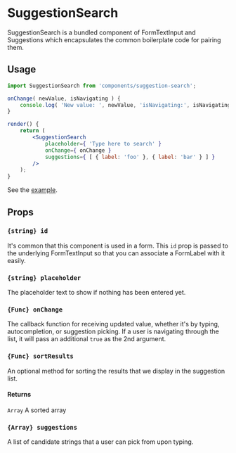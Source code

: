 # SuggestionSearch

SuggestionSearch is a bundled component of FormTextInput and Suggestions which encapsulates the common boilerplate code for pairing them.

## Usage

```jsx
import SuggestionSearch from 'components/suggestion-search';

onChange( newValue, isNavigating ) {
	console.log( 'New value: ', newValue, 'isNavigating:', isNavigating );
}

render() {
	return (
		<SuggestionSearch
			placeholder={ 'Type here to search' }
			onChange={ onChange }
			suggestions={ [ { label: 'foo' }, { label: 'bar' } ] }
		/>
	);
}
```

See the [example](./example/example.jsx).

## Props

### `{string} id`

It's common that this component is used in a form. This `id` prop is passed to the underlying FormTextInput so that you can associate a FormLabel with it easily.

### `{string} placeholder`

The placeholder text to show if nothing has been entered yet.

### `{Func} onChange`

The callback function for receiving updated value, whether it's by typing, autocompletion, or suggestion picking. If a user is navigating through the list, it will pass an additional `true` as the 2nd argument.

### `{Func} sortResults`

An optional method for sorting the results that we display in the suggestion list.

#### Returns

`Array` A sorted array

### `{Array} suggestions`

A list of candidate strings that a user can pick from upon typing.
